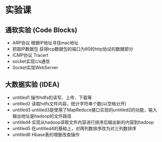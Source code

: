 # 实验课
## 通软实验 (Code Blocks)
* ARP协议 根据IP地址寻找mac地址
* 抓取IP数据包 获得tcp数据包的端口为80的http协议的数据部分
* ICMP协议 Tracert
* socket实现c/s通信
* Socket实现WebServer
## 大数据实验 (IDEA)
* untitled1 操作hdfs的读写、上传、下载等
* untitled2 读取hdfs文件内容，统计字符串个数(以空格分开)
* untitled3 untitled3是使用了MapReduce接口实现的untitled2的功能，输入输出地址是hadoop的文件路径
* untitled4 实现从hadoop读取文件内容进行排序后输出新的内容到hadoop
* untitled5 在untitled4的基础上，对两列数排序改为对三列数排序
* untitled6 Hbase表的增删改查操作
